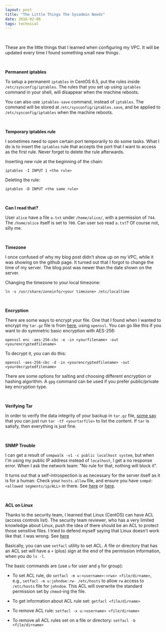 ```yaml
---
layout: post
title: "The Little Things The Sysadmin Needs"
date: 2016-02-06
tags: technical
---
```

<br/>

These are the little things that I learned when configuring my VPC. It will be updated every time I found something small new things.

<br/>

**Permanent iptables**

To setup a permanent `iptables` in CentOS 6.5, put the rules inside `/etc/sysconfig/iptables`. The rules that you set up using `iptables` command in your shell, will disappear when the machine reboots. 

You can also use `iptables-save` command, instead of `iptables`. The command will be stored at `/etc/sysconfig/iptables.save`, and be applied to `/etc/sysconfig/iptables` when the machine reboots.

<br/>

**Temporary iptables rule**

I sometimes need to open certain port temporarily to do some tasks. What I do is to insert the `iptables` rule that accepts the port that I want to access as the first rule. Never forget to delete the rule afterwards.

Inserting new rule at the beginning of the chain:

`iptables -I INPUT 1 <the rule>`

Deleting the rule:

`iptables -D INPUT <the same rule>`

<br/>

**Can I read that?**

User `alice` have a file `a.txt` under `/home/alice/`, with a permission of `744`. The `/home/alice` itself is set to `700`. Can user `bob` read `a.txt`? Of course not, silly me.

<br/>

**Timezone**

I once confused of why my blog post didn't show up on my VPC, while it was showing on the github page. It turned out that I forgot to change the time of my server. The blog post was newer than the date shown on the server. 

Changing the timezone to your local timezone:

`ln -s /usr/share/zoneinfo/<your timezone> /etc/localtime`

<br/>

**Encryption**

There are some ways to encrypt your file. One that I found when I wanted to encrypt my `tar.gz` file is from [here](http://superuser.com/questions/162624/how-to-password-protect-gzip-files-on-the-command-line), using `openssl`. You can go like this if you want to do symmetric basic encryption with AES-256:

`openssl enc -aes-256-cbc -e -in <yourfilename> -out <yourencryptedfilename>`

To decrypt it, you can do this:

`openssl -aes-256-cbc -d -in <yourencryptedfilename> -out <yourdecryptedfilename>`

There are some options for salting and choosing different encryption or hashing algorithm. A `gpg` command can be used if you prefer public/private key encryption type.

<br/>

**Verifying Tar**

In order to verify the data integrity of your backup in `tar.gz` file, [some say](http://stackoverflow.com/questions/2001709/how-to-check-if-a-unix-tar-gz-file-is-a-valid-file-without-uncompressing) that you can just run `tar -tf <yourtarfile>` to list the content. If `tar` is satisfy, then everything is just fine.

<br/>

**SNMP Trouble**

I can get a result of `snmpwalk -v1 -c public localhost system`, but when I'm using my public IP address instead of `localhost`, I get a no response error. When I ask the network team: "No rule for that, nothing will block it".

It turns out that a self-introspection is as necessary for the server itself as it is for a human. Check your `hosts.allow` file, and ensure you have `snmpd: <allowed segments/ip/ALL>` in there. See [here](http://www.net-snmp.org/wiki/index.php/FAQ:Agent_30) or [here](https://access.redhat.com/discussions/1394813).

<br/>

**ACL on Linux**

Thanks to the security team, I learned that Linux (CentOS) can have ACL (access controls list). The security team reviewer, who has a very limited knowledge about Linux, push the idea of there should be an ACL to protect those sensitive files. I tried to defend myself saying that Linux doesn't work like that. I was wrong. See [here](https://www.centos.org/docs/5/html/Deployment_Guide-en-US/s1-acls-setting.html)

Basically, you can use `setfacl` utility to set ACL. A file or directory that has an ACL set will have a `+` (plus) sign at the end of the permission information, when you do `ls -l`. 

The basic commands are (use `u` for user and `g` for group):

- To set ACL rule, do `setfacl -m u:<username>:<rwx> <file/dirname>`, e.g., `setfacl -m u:johndoe:rw- /etc/hosts` to allow `rw` access to `/etc/hosts` file for `johndoe`. This ACL will overwrite the standard permission set by `chmod`-ing the file.

- To get information about ACL rule set: `getfacl <file/dirname>`

- To remove ACL rule: `setfacl -x u:<username> <file/dirname>`

- To remove all ACL rules set on a file or directory: `setfacl -b <file/dirname>`

<br/>


